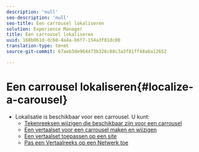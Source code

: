 ```yaml
---
description: 'null'
seo-description: 'null'
seo-title: Een carrousel lokaliseren
solution: Experience Manager
title: Een carrousel lokaliseren
uuid: 168b061d-dc60-4a4a-b6f7-154a3f81dc00
translation-type: tm+mt
source-git-commit: 67aeb3de964473b326c88c3a3f81ff48a6a12652

---
```



# Een carrousel lokaliseren{#localize-a-carousel}

* Lokalisatie is beschikbaar voor een carrousel. U kunt:
   * [Tekenreeksen wijzigen die beschikbaar zijn voor een carrousel](/help/using/c-settings-other/c-translation-sets/c-localize-strings.md#section_l2z_hkn_xz)
   * [Een vertaalset voor een carrousel maken en wijzigen](/help/using/c-settings-other/c-translation-sets/t-create-modify-translation-sets.md)
   * [Een vertaalset toepassen op een site](/help/using/c-settings-other/c-translation-sets/t-apply-a-translation-set-to-a-site.md)
   * [Pas een Vertaalreeks op een Netwerk toe](/help/using/c-settings-other/c-translation-sets/t-apply-a-translation-set-to-a-network.md)

